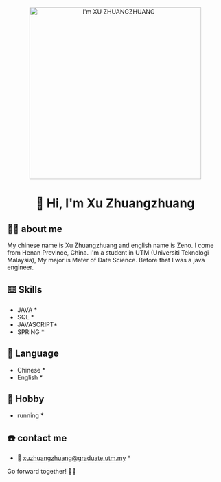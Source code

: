 <div align="center"><img src="https://github.com/drshahizan/research-design/blob/main/profile/batch2/zeno-z/image/IMG_9817.JPG" height="400" widht="300"  alt="I'm XU ZHUANGZHUANG"/></div>
<h1 align="center">👋 Hi, I'm Xu Zhuangzhuang </h1>

## 🧑‍💼 about me
My chinese name is Xu Zhuangzhuang and english name is Zeno. I come from Henan Province, China. I'm a student in UTM (Universiti Teknologi Malaysia), My major is Mater of Date Science. Before that I was a java engineer.

## ⌨️ Skills
* JAVA *
* SQL *
* JAVASCRIPT*
* SPRING *

## 🎤 Language
* Chinese *
* English *

## 🏀 Hobby
* running *

## ☎️ contact me
* 📨 xuzhuangzhuang@graduate.utm.my *
  
Go forward together! 🏃‍➡️

